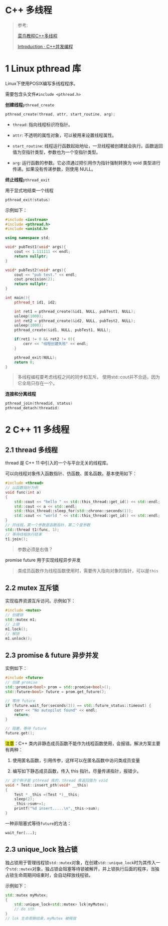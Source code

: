 # C++ 多线程

> 参考:
> 
> [菜鸟教程C++多线程](https://www.runoob.com/cplusplus/cpp-multithreading.html)
> 
> [Introduction · C++并发编程](http://shouce.jb51.net/cpp_concurrency_in_action/)

# 1 Linux pthread 库

Linux下使用POSIX编写多线程程序。

需要包含头文件`#include <pthread.h>`

**创建线程**`pthread_create`

```cpp
pthread_create(thread, attr, start_routine, arg);
```

* `thread`: 指向线程标识符指针。

* `attr`: 不透明的属性对象，可以被用来设置线程属性。

* `start_routine`: 线程运行函数起始地址，一旦线程被创建就会执行。函数返回值为空指针类型，参数也为一个空指针类型。

* `arg`: 运行函数的参数。它必须通过把引用作为指针强制转换为 void 类型进行传递。如果没有传递参数，则使用 NULL。

**终止线程**`pthread_exit`

用于显式地结束一个线程

```cpp
pthread_exit(status)
```

示例如下：

```cpp
#include <iostream>
#include <pthread.h>
#include <unistd.h>

using namespace std;

void* pubTest1(void* args){
    cout << 1.111111 << endl;
    return nullptr;
}

void* pubTest2(void* args){
    cout << "pub test." << endl;
    cout.precision(2);
    return nullptr;
}

int main(){
    pthread_t id1, id2;

    int ret1 = pthread_create(&id1, NULL, pubTest1, NULL);
    usleep(1000);
    int ret2 = pthread_create(&id2, NULL, pubTest2, NULL);
    usleep(1000);
    pthread_create(&id1, NULL, pubTest1, NULL);

    if(ret1 != 0 && ret2 != 0){
        cerr << "线程创建失败" << endl;
    }

    pthread_exit(NULL);
    return 0;
}
```

> 多线程编程要考虑线程之间的同步和互斥。
> 使用std::cout并不合适，因为它全局只存在一个。

**连接和分离线程**

```cpp
pthread_join(threadid, status) 
pthread_detach(threadid) 
```

# 2 C++ 11 多线程

## 2.1 thread 多线程

thread 是 C++ 11 中引入的一个与平台无关的线程库。

可以向线程对象传入函数指针、仿函数、匿名函数。基本使用如下：

```cpp
#include <thread>
// 以函数指针为例
void func(int a)
{
    std::cout << "hello " << std::this_thread::get_id() << std::endl;
    std::cout << a << std::endl;
    std::this_thread::sleep_for(std::chrono::seconds(1));
    std::cout << "world " << std::this_thread::get_id() << std::endl;
}
// 开线程，第一个参数是函数指针，第二个是参数
std::thread t1(func, 1);
// 等待线程执行结束
t1.join();
```

> 参数必须是右值？

promise future 用于实现线程异步并发

> 类成员函数作为线程函数使用时，需要传入指向对象的指针，可以是`this`

## 2.2 mutex 互斥锁

实现临界资源互斥访问。示例如下：

```cpp
#include <mutex>
// 创建锁
std::mutex m1;
// 上锁
m1.lock();
// 解锁
m1.unlock();
```

## 2.3 promise & future 异步并发

实例如下：

```cpp
#include <future>
// 创建 promise
std::promise<bool> prom = std::promise<bool>();
std::future<bool> future = prom.get_future();

// 等待 future
if (future.wait_for(seconds(3)) == std::future_status::timeout) {
    cerr << "No autopilot found" << endl;
    return;
}

// 阻塞，等待 future
future.get();
```

<mark>注意</mark>：C++ 类内非静态成员函数不能作为线程函数使用，会报错。解决方案主要有两种：

1. 使用匿名函数，引用传参，这样可以在匿名函数中访问类成员变量

2. 编写如下静态成员函数，传入 this 指针。尽量传递指针，报错少。

```cpp
// 这个例子是 pthread 库的，thread 库返回值为 void
void * Test::insert_pth(void* __this)
{
    Test * _this =(Test *)__this;
    sleep(2);
    _this->sum+=1;
    printf("%d insert.....\n",_this->sum);
}
```

一种非阻塞式等待`future`的方法：

```shell
wait_for(...);
```

## 2.3 unique_lock 独占锁

独占锁用于管理线程锁`std::mutex`对象，在创建`std::unique_lock`时为其传入一个`std::mutex`对象，独占锁会阻塞等待锁被解开，并上锁执行后面的程序，当独占锁生命周期间结束时，会自动释放线程锁。

示例如下：

```cpp
std::mutex myMutex;
{
    std::unique_lock<std::mutex> lck(myMutex);
    // do sth
}
// lck 生命周期结束，myMutex 被释放
```
